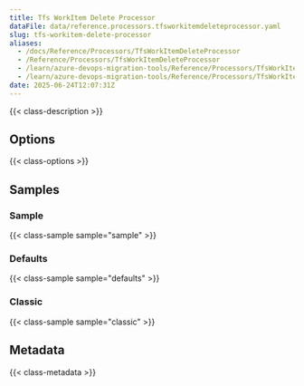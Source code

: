 ```yaml
---
title: Tfs WorkItem Delete Processor
dataFile: data/reference.processors.tfsworkitemdeleteprocessor.yaml
slug: tfs-workitem-delete-processor
aliases:
  - /docs/Reference/Processors/TfsWorkItemDeleteProcessor
  - /Reference/Processors/TfsWorkItemDeleteProcessor
  - /learn/azure-devops-migration-tools/Reference/Processors/TfsWorkItemDeleteProcessor
  - /learn/azure-devops-migration-tools/Reference/Processors/TfsWorkItemDeleteProcessor/index.md
date: 2025-06-24T12:07:31Z
---
```


{{< class-description >}}

## Options

{{< class-options >}}

## Samples

### Sample

{{< class-sample sample="sample" >}}

### Defaults

{{< class-sample sample="defaults" >}}

### Classic

{{< class-sample sample="classic" >}}

## Metadata

{{< class-metadata >}}
